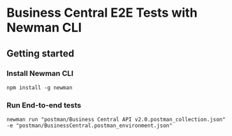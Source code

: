 # Business Central E2E Tests with Newman CLI

## Getting started

### Install Newman CLI

`npm install -g newman`

### Run End-to-end tests

`newman run "postman/Business Central API v2.0.postman_collection.json" -e "postman/BusinessCentral.postman_environment.json"`
